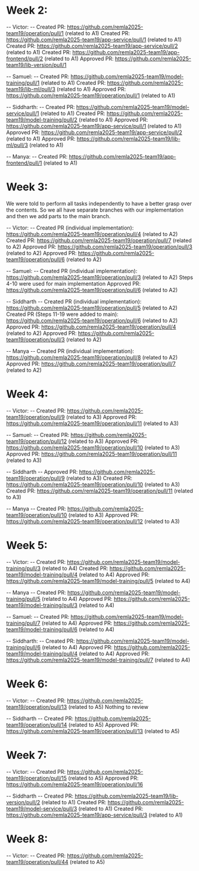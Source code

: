 # Week 2:

-- Victor: --
Created PR: https://github.com/remla2025-team19/operation/pull/1 (related to A1)
Created PR: https://github.com/remla2025-team19/app-service/pull/1 (related to A1)
Created PR: https://github.com/remla2025-team19/app-service/pull/2 (related to A1)
Created PR: https://github.com/remla2025-team19/app-frontend/pull/2 (related to A1)
Approved PR: https://github.com/remla2025-team19/lib-version/pull/1

-- Samuel: --
Created PR: https://github.com/remla2025-team19/model-training/pull/1 (related to A1)
Created PR: https://github.com/remla2025-team19/lib-ml/pull/3 (related to A1)
Approved PR: https://github.com/remla2025-team19/operation/pull/1 (related to A1)

-- Siddharth: --
Created PR: https://github.com/remla2025-team19/model-service/pull/1 (related to A1)
Created PR: https://github.com/remla2025-team19/model-training/pull/2 (related to A1)
Approved PR: https://github.com/remla2025-team19/app-service/pull/1 (related to A1)
Approved PR: https://github.com/remla2025-team19/app-service/pull/2 (related to A1)
Approved PR: https://github.com/remla2025-team19/lib-ml/pull/3 (related to A1)

-- Manya: --
Created PR: https://github.com/remla2025-team19/app-frontend/pull/1 (related to A1)

# Week 3:
We were told to perform all tasks independently to have a better grasp over the contents.
So we all have separate branches with our implementation and then we add parts to the main branch.

-- Victor: --
Created PR (individual implementation): https://github.com/remla2025-team19/operation/pull/4 (related to A2)
Created PR: https://github.com/remla2025-team19/operation/pull/7 (related to A2)
Approved PR: https://github.com/remla2025-team19/operation/pull/3 (related to A2)
Approved PR: https://github.com/remla2025-team19/operation/pull/6 (related to A2)

-- Samuel: --
Created PR (individual implementation): https://github.com/remla2025-team19/operation/pull/3 (related to A2)
Steps 4-10 were used for main implementation
Approved PR: https://github.com/remla2025-team19/operation/pull/6 (related to A2)

-- Siddharth --
Created PR (individual implementation): https://github.com/remla2025-team19/operation/pull/5 (related to A2)
Created PR (Steps 11-19 were added to main): https://github.com/remla2025-team19/operation/pull/6 (related to A2)
Approved PR: https://github.com/remla2025-team19/operation/pull/4 (related to A2)
Approved PR: https://github.com/remla2025-team19/operation/pull/3 (related to A2)

-- Manya --
Created PR (individual implementation): https://github.com/remla2025-team19/operation/pull/8 (related to A2)
Approved PR: https://github.com/remla2025-team19/operation/pull/7 (related to A2)


# Week 4:

-- Victor: --
Created PR: https://github.com/remla2025-team19/operation/pull/9 (related to A3)
Approved PR: https://github.com/remla2025-team19/operation/pull/11 (related to A3)


-- Samuel: --
Created PR: https://github.com/remla2025-team19/operation/pull/12 (related to A3)
Approved PR: https://github.com/remla2025-team19/operation/pull/10 (related to A3)
Approved PR: https://github.com/remla2025-team19/operation/pull/11 (related to A3)

-- Siddharth --
Approved PR: https://github.com/remla2025-team19/operation/pull/9 (related to A3)
Created PR: https://github.com/remla2025-team19/operation/pull/10 (related to A3)
Created PR: https://github.com/remla2025-team19/operation/pull/11 (related to A3)

-- Manya --
Created PR: https://github.com/remla2025-team19/operation/pull/10 (related to A3)
Approved PR: https://github.com/remla2025-team19/operation/pull/12 (related to A3)

# Week 5:

-- Victor: --
Created PR: https://github.com/remla2025-team19/model-training/pull/3 (related to A4)
Created PR: https://github.com/remla2025-team19/model-training/pull/4 (related to A4)
Approved PR: https://github.com/remla2025-team19/model-training/pull/5 (related to A4)

-- Manya --
Created PR: https://github.com/remla2025-team19/model-training/pull/5 (related to A4)
Approved PR: https://github.com/remla2025-team19/model-training/pull/3 (related to A4)

-- Samuel: --
Created PR: https://github.com/remla2025-team19/model-training/pull/7 (related to A4)
Approved PR: https://github.com/remla2025-team19/model-training/pull/6 (related to A4)

-- Siddharth: --
Created PR: https://github.com/remla2025-team19/model-training/pull/6 (related to A4)
Approved PR: https://github.com/remla2025-team19/model-training/pull/4 (related to A4)
Approved PR: https://github.com/remla2025-team19/model-training/pull/7 (related to A4)

# Week 6:

-- Victor: --
Created PR: https://github.com/remla2025-team19/operation/pull/13 (related to A5)
Nothing to review

-- Siddharth --
Created PR: https://github.com/remla2025-team19/operation/pull/14 (related to A5)
Approved PR: https://github.com/remla2025-team19/operation/pull/13 (related to A5)

# Week 7:

-- Victor: --
Created PR: https://github.com/remla2025-team19/operation/pull/15 (related to A5)
Approved PR: https://github.com/remla2025-team19/operation/pull/16

-- Siddharth --
Created PR: https://github.com/remla2025-team19/lib-version/pull/2 (related to A1)
Created PR: https://github.com/remla2025-team19/model-service/pull/3 (related to A1)
Created PR: https://github.com/remla2025-team19/app-service/pull/3 (related to A1)

# Week 8:

-- Victor: --
Created PR: https://github.com/remla2025-team19/operation/pull/44 (related to A5)
